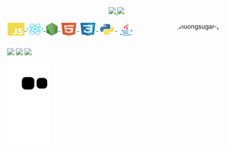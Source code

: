 
<div align="center">
  <a href="https://github.com/thuongsugar">
  <img height="180em" src="https://github-readme-stats.vercel.app/api?username=thuongsugar&show_icons=true&theme=dracula&include_all_commits=true&count_private=true"/>
  <img height="180em" src="https://github-readme-stats.vercel.app/api/top-langs/?username=thuongsugar&layout=compact&langs_count=7&theme=dracula"/>
</div>
<div style="display: inline_block"><br>
  <img align="center" alt="thuongsugar-Js" height="30" width="40" src="https://raw.githubusercontent.com/devicons/devicon/master/icons/javascript/javascript-plain.svg">
  <img align="center" alt="thuongsugar-React" height="30" width="40" src="https://raw.githubusercontent.com/devicons/devicon/master/icons/react/react-original.svg">
  <img align="center" alt="thuongsugar-Node" height="30" width="30" src="https://raw.githubusercontent.com/github/explore/80688e429a7d4ef2fca1e82350fe8e3517d3494d/topics/nodejs/nodejs.png">
  <img align="center" alt="thuongsugar-HTML" height="30" width="40" src="https://raw.githubusercontent.com/devicons/devicon/master/icons/html5/html5-original.svg">
  <img align="center" alt="thuongsugar-CSS" height="30" width="40" src="https://raw.githubusercontent.com/devicons/devicon/master/icons/css3/css3-original.svg">
  <img align="center" alt="thuongsugar-Python" height="30" width="40" src="https://raw.githubusercontent.com/devicons/devicon/master/icons/python/python-original.svg">
  <img align="center" alt="thuongsugar-Java" height="30" width="40" src="https://raw.githubusercontent.com/devicons/devicon/master/icons/java/java-original.svg">
  <img align="right" alt="thuongsugar-pic" height="150px" style="border-radius:50px;" src="https://avatars.githubusercontent.com/u/68140461?v=4">
</div>
  
  ##
 
<div> 
  <a href="https://instagram.com" target="_blank"><img src="https://img.shields.io/badge/-Instagram-4e342e?style=for-the-badge&logo=instagram&logoColor=white" target="_blank"></a>
  <a href = "mailto:"><img src="https://img.shields.io/badge/-Gmail-c51162?style=for-the-badge&logo=gmail&logoColor=white" target="_blank"></a>
  <a href="https://www.facebook.com" target="_blank"><img src="https://img.shields.io/badge/-Facebook-2962ff?style=for-the-badge&logo=facebook&logoColor=white" target="_blank"></a> 
 
  ![Snake animation](https://github.com/rafaballerini/rafaballerini/blob/output/github-contribution-grid-snake.svg)
 
</div>

